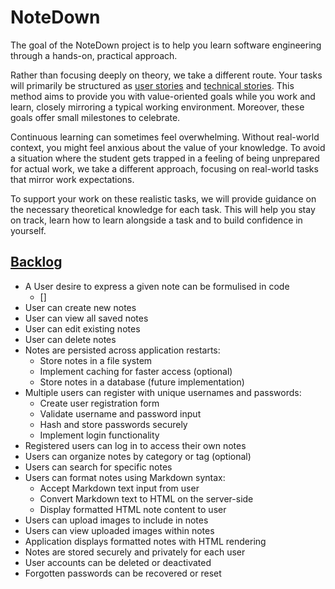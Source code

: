 [user-story]: /topics/project-management/user-story.md
[technical-story]: /topics/project-management/technical-story.md
[user-epic]: /topics/project-management/epic.md
[backlog]: /topics/project-management/backlog.md

# NoteDown

The goal of the NoteDown project is to help you learn software engineering through a hands-on, practical approach.

Rather than focusing deeply on theory, we take a different route. 
Your tasks will primarily be structured as [user stories][user-story] and [technical stories][technical-story]. 
This method aims to provide you with value-oriented goals while you work and learn, closely mirroring a typical working environment. 
Moreover, these goals offer small milestones to celebrate.

Continuous learning can sometimes feel overwhelming. Without real-world context, you might feel anxious about the value of your knowledge. To avoid a situation where the student gets trapped in a feeling of being unprepared for actual work, we take a different approach, focusing on real-world tasks that mirror work expectations.

To support your work on these realistic tasks, we will provide guidance on the necessary theoretical knowledge for each task.
This will help you stay on track, learn how to learn alongside a task and to build confidence in yourself.

## [Backlog][backlog]

- A User desire to express a given note can be formulised in code
  - []
- User can create new notes
- User can view all saved notes
- User can edit existing notes
- User can delete notes
- Notes are persisted across application restarts:
  - Store notes in a file system
  - Implement caching for faster access (optional)
  - Store notes in a database (future implementation)
- Multiple users can register with unique usernames and passwords:
    - Create user registration form
    - Validate username and password input
    - Hash and store passwords securely
    - Implement login functionality
- Registered users can log in to access their own notes
- Users can organize notes by category or tag (optional)
- Users can search for specific notes
- Users can format notes using Markdown syntax:
    - Accept Markdown text input from user
    - Convert Markdown text to HTML on the server-side
    - Display formatted HTML note content to user
- Users can upload images to include in notes
- Users can view uploaded images within notes
- Application displays formatted notes with HTML rendering
- Notes are stored securely and privately for each user
- User accounts can be deleted or deactivated
- Forgotten passwords can be recovered or reset
